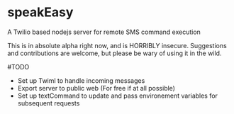 # speakEasy
A Twilio based nodejs server for remote SMS command execution

This is in absolute alpha right now, and is HORRIBLY insecure.
Suggestions and contributions are welcome, but please be wary
of using it in the wild.

#TODO
- Set up Twiml to handle incoming messages
- Export server to public web (For free if at all possible)
- Set up textCommand to update and pass environement variables for 
  subsequent requests
